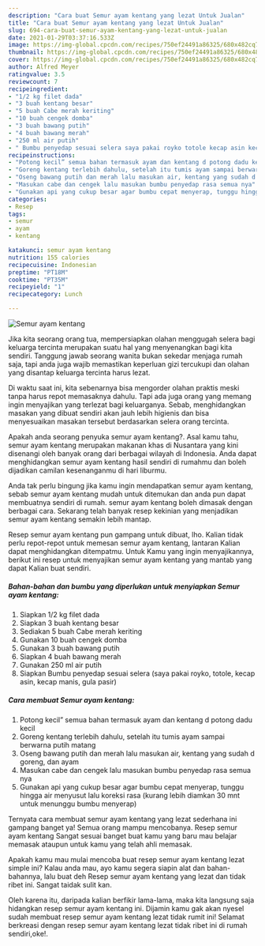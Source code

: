 ```yaml
---
description: "Cara buat Semur ayam kentang yang lezat Untuk Jualan"
title: "Cara buat Semur ayam kentang yang lezat Untuk Jualan"
slug: 694-cara-buat-semur-ayam-kentang-yang-lezat-untuk-jualan
date: 2021-01-29T03:37:16.533Z
image: https://img-global.cpcdn.com/recipes/750ef24491a86325/680x482cq70/semur-ayam-kentang-foto-resep-utama.jpg
thumbnail: https://img-global.cpcdn.com/recipes/750ef24491a86325/680x482cq70/semur-ayam-kentang-foto-resep-utama.jpg
cover: https://img-global.cpcdn.com/recipes/750ef24491a86325/680x482cq70/semur-ayam-kentang-foto-resep-utama.jpg
author: Alfred Meyer
ratingvalue: 3.5
reviewcount: 7
recipeingredient:
- "1/2 kg filet dada"
- "3 buah kentang besar"
- "5 buah Cabe merah keriting"
- "10 buah cengek domba"
- "3 buah bawang putih"
- "4 buah bawang merah"
- "250 ml air putih"
- " Bumbu penyedap sesuai selera saya pakai royko totole kecap asin kecap manis gula pasir"
recipeinstructions:
- "Potong kecil” semua bahan termasuk ayam dan kentang d potong dadu kecil"
- "Goreng kentang terlebih dahulu, setelah itu tumis ayam sampai berwarna putih matang"
- "Oseng bawang putih dan merah lalu masukan air, kentang yang sudah d goreng, dan ayam"
- "Masukan cabe dan cengek lalu masukan bumbu penyedap rasa semua nya"
- "Gunakan api yang cukup besar agar bumbu cepat menyerap, tunggu hingga air menyusut lalu koreksi rasa (kurang lebih diamkan 30 mnt untuk menunggu bumbu menyerap)"
categories:
- Resep
tags:
- semur
- ayam
- kentang

katakunci: semur ayam kentang 
nutrition: 155 calories
recipecuisine: Indonesian
preptime: "PT18M"
cooktime: "PT35M"
recipeyield: "1"
recipecategory: Lunch

---
```



![Semur ayam kentang](https://img-global.cpcdn.com/recipes/750ef24491a86325/680x482cq70/semur-ayam-kentang-foto-resep-utama.jpg)

Jika kita seorang orang tua, mempersiapkan olahan menggugah selera bagi keluarga tercinta merupakan suatu hal yang menyenangkan bagi kita sendiri. Tanggung jawab seorang  wanita bukan sekedar menjaga rumah saja, tapi anda juga wajib memastikan keperluan gizi tercukupi dan olahan yang disantap keluarga tercinta harus lezat.

Di waktu  saat ini, kita sebenarnya bisa mengorder olahan praktis meski tanpa harus repot memasaknya dahulu. Tapi ada juga orang yang memang ingin menyajikan yang terlezat bagi keluarganya. Sebab, menghidangkan masakan yang dibuat sendiri akan jauh lebih higienis dan bisa menyesuaikan masakan tersebut berdasarkan selera orang tercinta. 



Apakah anda seorang penyuka semur ayam kentang?. Asal kamu tahu, semur ayam kentang merupakan makanan khas di Nusantara yang kini disenangi oleh banyak orang dari berbagai wilayah di Indonesia. Anda dapat menghidangkan semur ayam kentang hasil sendiri di rumahmu dan boleh dijadikan camilan kesenanganmu di hari liburmu.

Anda tak perlu bingung jika kamu ingin mendapatkan semur ayam kentang, sebab semur ayam kentang mudah untuk ditemukan dan anda pun dapat membuatnya sendiri di rumah. semur ayam kentang boleh dimasak dengan berbagai cara. Sekarang telah banyak resep kekinian yang menjadikan semur ayam kentang semakin lebih mantap.

Resep semur ayam kentang pun gampang untuk dibuat, lho. Kalian tidak perlu repot-repot untuk memesan semur ayam kentang, lantaran Kalian dapat menghidangkan ditempatmu. Untuk Kamu yang ingin menyajikannya, berikut ini resep untuk menyajikan semur ayam kentang yang mantab yang dapat Kalian buat sendiri.

<!--inarticleads1-->

##### Bahan-bahan dan bumbu yang diperlukan untuk menyiapkan Semur ayam kentang:

1. Siapkan 1/2 kg filet dada
1. Siapkan 3 buah kentang besar
1. Sediakan 5 buah Cabe merah keriting
1. Gunakan 10 buah cengek domba
1. Gunakan 3 buah bawang putih
1. Siapkan 4 buah bawang merah
1. Gunakan 250 ml air putih
1. Siapkan  Bumbu penyedap sesuai selera (saya pakai royko, totole, kecap asin, kecap manis, gula pasir)




<!--inarticleads2-->

##### Cara membuat Semur ayam kentang:

1. Potong kecil” semua bahan termasuk ayam dan kentang d potong dadu kecil
1. Goreng kentang terlebih dahulu, setelah itu tumis ayam sampai berwarna putih matang
1. Oseng bawang putih dan merah lalu masukan air, kentang yang sudah d goreng, dan ayam
1. Masukan cabe dan cengek lalu masukan bumbu penyedap rasa semua nya
1. Gunakan api yang cukup besar agar bumbu cepat menyerap, tunggu hingga air menyusut lalu koreksi rasa (kurang lebih diamkan 30 mnt untuk menunggu bumbu menyerap)




Ternyata cara membuat semur ayam kentang yang lezat sederhana ini gampang banget ya! Semua orang mampu mencobanya. Resep semur ayam kentang Sangat sesuai banget buat kamu yang baru mau belajar memasak ataupun untuk kamu yang telah ahli memasak.

Apakah kamu mau mulai mencoba buat resep semur ayam kentang lezat simple ini? Kalau anda mau, ayo kamu segera siapin alat dan bahan-bahannya, lalu buat deh Resep semur ayam kentang yang lezat dan tidak ribet ini. Sangat taidak sulit kan. 

Oleh karena itu, daripada kalian berfikir lama-lama, maka kita langsung saja hidangkan resep semur ayam kentang ini. Dijamin kamu gak akan nyesel sudah membuat resep semur ayam kentang lezat tidak rumit ini! Selamat berkreasi dengan resep semur ayam kentang lezat tidak ribet ini di rumah sendiri,oke!.

